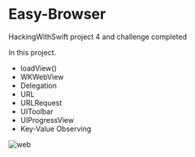 # Easy-Browser
HackingWithSwift project 4 and challenge completed

In this project.


  - loadView()
  - WKWebView
  - Delegation
  - URL
  - URLRequest
  - UIToolbar
  - UIProgressView
  - Key-Value Observing

![web](https://user-images.githubusercontent.com/103661354/175065074-e3880e00-0cdf-4f37-81f9-242deed907b7.jpg)
